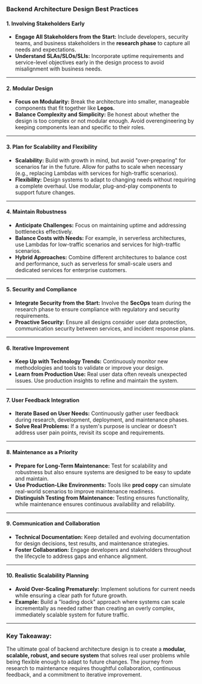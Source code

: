 ### **Backend Architecture Design Best Practices**

#### **1. Involving Stakeholders Early**

- **Engage All Stakeholders from the Start:** Include developers, security teams, and business stakeholders in the **research phase** to capture all needs and expectations.
- **Understand SLAs/SLOs/SLIs:** Incorporate uptime requirements and service-level objectives early in the design process to avoid misalignment with business needs.

---

#### **2. Modular Design**

- **Focus on Modularity:** Break the architecture into smaller, manageable components that fit together like **Legos.**
- **Balance Complexity and Simplicity:** Be honest about whether the design is too complex or not modular enough. Avoid overengineering by keeping components lean and specific to their roles.

---

#### **3. Plan for Scalability and Flexibility**

- **Scalability:** Build with growth in mind, but avoid "over-preparing" for scenarios far in the future. Allow for paths to scale when necessary (e.g., replacing Lambdas with services for high-traffic scenarios).
- **Flexibility:** Design systems to adapt to changing needs without requiring a complete overhaul. Use modular, plug-and-play components to support future changes.

---

#### **4. Maintain Robustness**

- **Anticipate Challenges:** Focus on maintaining uptime and addressing bottlenecks effectively.
- **Balance Costs with Needs:** For example, in serverless architectures, use Lambdas for low-traffic scenarios and services for high-traffic scenarios.
- **Hybrid Approaches:** Combine different architectures to balance cost and performance, such as serverless for small-scale users and dedicated services for enterprise customers.

---

#### **5. Security and Compliance**

- **Integrate Security from the Start:** Involve the **SecOps** team during the research phase to ensure compliance with regulatory and security requirements.
- **Proactive Security:** Ensure all designs consider user data protection, communication security between services, and incident response plans.

---

#### **6. Iterative Improvement**

- **Keep Up with Technology Trends:** Continuously monitor new methodologies and tools to validate or improve your design.
- **Learn from Production Use:** Real user data often reveals unexpected issues. Use production insights to refine and maintain the system.

---

#### **7. User Feedback Integration**

- **Iterate Based on User Needs:** Continuously gather user feedback during research, development, deployment, and maintenance phases.
- **Solve Real Problems:** If a system's purpose is unclear or doesn't address user pain points, revisit its scope and requirements.

---

#### **8. Maintenance as a Priority**

- **Prepare for Long-Term Maintenance:** Test for scalability and robustness but also ensure systems are designed to be easy to update and maintain.
- **Use Production-Like Environments:** Tools like **prod copy** can simulate real-world scenarios to improve maintenance readiness.
- **Distinguish Testing from Maintenance:** Testing ensures functionality, while maintenance ensures continuous availability and reliability.

---

#### **9. Communication and Collaboration**

- **Technical Documentation:** Keep detailed and evolving documentation for design decisions, test results, and maintenance strategies.
- **Foster Collaboration:** Engage developers and stakeholders throughout the lifecycle to address gaps and enhance alignment.

---

#### **10. Realistic Scalability Planning**

- **Avoid Over-Scaling Prematurely:** Implement solutions for current needs while ensuring a clear path for future growth.
- **Example:** Build a "loading dock" approach where systems can scale incrementally as needed rather than creating an overly complex, immediately scalable system for future traffic.

---

### **Key Takeaway:**

The ultimate goal of backend architecture design is to create a **modular, scalable, robust, and secure system** that solves real user problems while being flexible enough to adapt to future changes. The journey from research to maintenance requires thoughtful collaboration, continuous feedback, and a commitment to iterative improvement.
